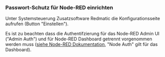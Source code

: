 ### Passwort-Schutz für Node-RED einrichten

Unter Systemsteuerung Zusatzsoftware Redmatic die Konfigurationsseite aufrufen (Button "Einstellen").

Es ist zu beachten dass die Authentifzierung für das Node-RED Admin UI ("Admin Auth") und für Node-RED Dashboard getrennt vorgenommen werden muss ([siehe Node-RED Dokumentation](https://nodered.org/docs/security#http-node-security), "Node Auth" gilt für das Dashboard).
